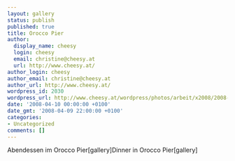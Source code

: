 ```yaml
---
layout: gallery
status: publish
published: true
title: Orocco Pier
author:
  display_name: cheesy
  login: cheesy
  email: christine@cheesy.at
  url: http://www.cheesy.at/
author_login: cheesy
author_email: christine@cheesy.at
author_url: http://www.cheesy.at/
wordpress_id: 2030
wordpress_url: http://www.cheesy.at/wordpress/photos/arbeit/x2008/2008-03/2008-04-10/
date: '2008-04-10 00:00:00 +0100'
date_gmt: '2008-04-09 22:00:00 +0100'
categories:
- Uncategorized
comments: []
---
```

<!--:de-->Abendessen im Orocco Pier[gallery]<!--:--><!--:en-->Dinner in Orocco Pier[gallery]<!--:-->
